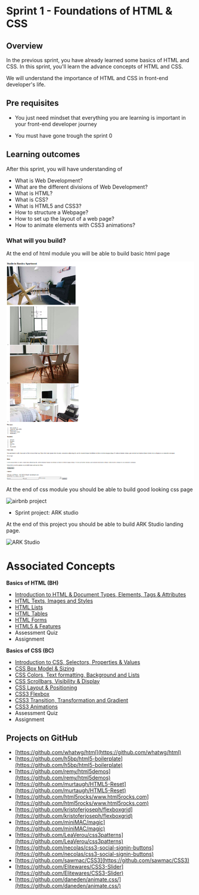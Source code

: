 # Sprint 1 - Foundations of HTML & CSS



## Overview

In the previous sprint, you have already learned some basics of HTML and CSS. In this sprint, you'll learn the advance concepts of HTML and CSS. 

We will understand the importance of HTML and CSS in front-end developer's life.


## Pre requisites

- You just need mindset that everything you are learning is important in your front-end developer journey

- You must have gone trough the sprint 0


## Learning outcomes

After this sprint, you will have understanding of 

- What is Web Development?
- What are the different divisions of Web Development?
- What is HTML?
- What is CSS?
- What is HTML5 and CSS3?
- How to structure a Webpage?
- How to set up the layout of a web page?
- How to animate elements with CSS3 animations?



### What will you build?

At the end of html module you will be able to build basic html page

![airbnb html](1.basics_of_html/images/wrap_up.png)


At the end of css module you should be able to build good looking css page

![airbnb project](1.basics_of_css/images/final.png)

- Sprint project: ARK studio

At the end of this project you should be able to build ARK Studio landing page.

![ARK Studio](project/template.png)

# Associated Concepts

**Basics of HTML (BH)**

- [Introduction to HTML & Document Types, Elements, Tags & Attributes](basics_of_html/1.Intro%20to%20HTML.md)
- [HTML Texts, Images and Styles](basics_of_html/2.%20HTML%20Texts%2C%20Images%20and%20Styles.md)
- [HTML Lists](basics_of_html/3.HTML%20Lists.md)
- [HTML Tables](basics_of_html/4.%20HTML%20Tables.md)
- [HTML Forms](basics_of_html/5.%20HTML%20Forms.md)
- [HTML5 & Features](basics_of_html/6.%20HTML5%20%26%20Features.md)
- Assessment Quiz
- Assignment

**Basics of CSS (BC)**

- [Introduction to CSS, Selectors, Properties & Values](basics_of_css/1.%20Intro%20to%20CSS.md)
- [CSS Box Model & Sizing](basics_of_css/2.%20CSS%20Box%20Model%20%26%20Sizing.md)
- [CSS Colors, Text formatting, Background and Lists](basics_of_css/3.%20CSS%20Colors%2C%20Text%20formatting%2C%20Background%20and%20Lists.md)
- [CSS Scrollbars, Visibility & Display](basics_of_css/4.%20CSS%20Scrollbars%2C%20Visibility%20%26%20Display.md)
- [CSS Layout & Positioning](basics_of_css/5.%20CSS%20Layout%20and%20Positioning.md)
- [CSS3 Flexbox](basics_of_css/6.%20CSS%20Flexbox.md)
- [CSS3 Transition, Transformation and Gradient](basics_of_css/7.%20CSS3%20Transition%2C%20Transformation%20and%20Gradient.md)
- [CSS3 Animations](basics_of_css/8.%20CSS3%20Animations.md)
- Assessment Quiz
- Assignment

## Projects on GitHub

- [https://github.com/whatwg/html](https://github.com/whatwg/html)
- [https://github.com/h5bp/html5-boilerplate](https://github.com/h5bp/html5-boilerplate)
- [https://github.com/remy/html5demos](https://github.com/remy/html5demos)
- [https://github.com/murtaugh/HTML5-Reset](https://github.com/murtaugh/HTML5-Reset)
- [https://github.com/html5rocks/www.html5rocks.com](https://github.com/html5rocks/www.html5rocks.com)
- [https://github.com/kristoferjoseph/flexboxgrid](https://github.com/kristoferjoseph/flexboxgrid)
- [https://github.com/miniMAC/magic](https://github.com/miniMAC/magic)
- [https://github.com/LeaVerou/css3patterns](https://github.com/LeaVerou/css3patterns)
- [https://github.com/necolas/css3-social-signin-buttons](https://github.com/necolas/css3-social-signin-buttons)
- [https://github.com/sawmac/CSS3](https://github.com/sawmac/CSS3)
- [https://github.com/Elitewares/CSS3-Slider](https://github.com/Elitewares/CSS3-Slider)
- [https://github.com/daneden/animate.css/](https://github.com/daneden/animate.css/)


